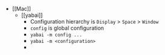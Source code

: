 - [[Mac]]
	- [[yabai]]
		- Configuration hierarchy is `Display` > `Space` > `Window`
		- `config` is global configuration
		- `yabai -m config ...`
		- `yabai -m <configuration>`
		-